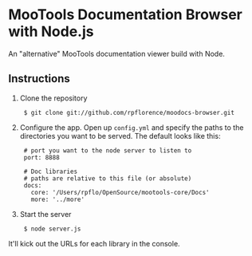 MooTools Documentation Browser with Node.js
===========================================

An "alternative" MooTools documentation viewer build with Node.

Instructions
------------

1. Clone the repository

        $ git clone git://github.com/rpflorence/moodocs-browser.git

2. Configure the app.  Open up `config.yml` and specify the paths to the directories you want to be served.  The default looks like this:

        # port you want to the node server to listen to
        port: 8888

        # Doc libraries
        # paths are relative to this file (or absolute)
        docs:
          core: '/Users/rpflo/OpenSource/mootools-core/Docs'
          more: '../more'

    
3. Start the server

        $ node server.js


It'll kick out the URLs for each library in the console.